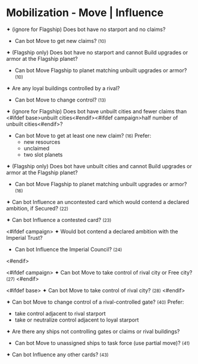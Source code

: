 # Mobilization - Move | Influence

✦ (ignore for Flagship) Does bot have no starport and no claims?

- <!-- priority=3 --> Can bot Move to get new claims? <span style="font-size: 12px;">(10)</span>

✦ (Flagship only) Does bot have no starport and cannot Build upgrades or armor at the Flagship planet?

- <!-- priority=3 --> Can bot Move Flagship to planet matching unbuilt upgrades or armor? <span style="font-size: 12px;">(10)</span>

✦ Are any loyal buildings controlled by a rival?

- <!-- priority=4 --> Can bot Move to change control? <span style="font-size: 12px;">(13)</span>

✦ (ignore for Flagship) Does bot have unbuilt cities and fewer claims than <#ifdef base>unbuilt cities<#endif><#ifdef campaign>half number of unbuilt cities<#endif>?

- <!-- priority=5 --> Can bot Move to get at least one new claim? <span style="font-size: 12px;">(16)</span> Prefer:
	- new resources
	- unclaimed
	- two slot planets

✦ (Flagship only) Does bot have unbuilt cities and cannot Build upgrades or armor at the Flagship planet?

- <!-- priority=5 --> Can bot Move Flagship to planet matching unbuilt upgrades or armor? <span style="font-size: 12px;">(16)</span>

✦ <!-- priority=8 --> Can bot Influence an uncontested card which would contend a declared ambition, if Secured? <span style="font-size: 12px;">(22)</span>

✦ <!-- priority=9 --> Can bot Influence a contested card? <span style="font-size: 12px;">(23)</span>

<#ifdef campaign>
✦ Would bot contend a declared ambition with the Imperial Trust?

- <!-- priority=9.5 --> Can bot Influence the Imperial Council? <span style="font-size: 12px;">(24)</span>
<#endif>

<#ifdef campaign>
✦ <!-- priority=10 --> Can bot Move to take control of rival city or Free city? <span style="font-size: 12px;">(27)</span>
<#endif>

<#ifdef base>
✦ <!-- priority=10 --> Can bot Move to take control of rival city? <span style="font-size: 12px;">(28)</span>
<#endif>

✦ Can bot Move to change control of a rival-controlled gate? <span style="font-size: 12px;">(40)</span> Prefer:

- take control adjacent to rival starport
- take or neutralize control adjacent to loyal starport

✦ Are there any ships not controlling gates or claims or rival buildings?

- Can bot Move to unassigned ships to task force (use partial move)? <span style="font-size: 12px;">(41)</span>

✦ Can bot Influence any other cards? <span style="font-size: 12px;">(43)</span>

<div class="pagebreak"> </div>
